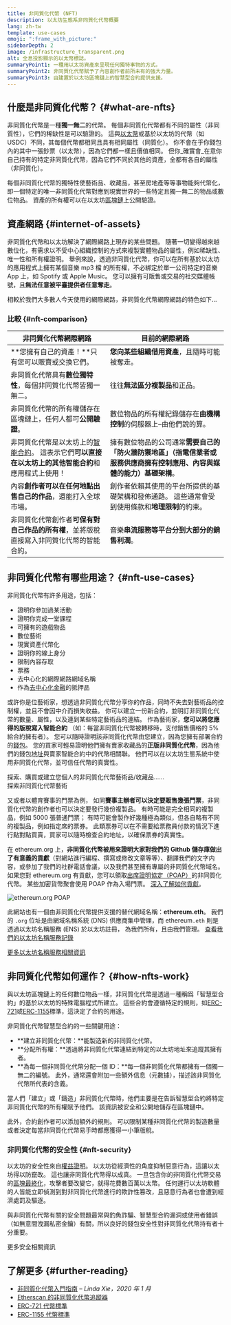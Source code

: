 ```yaml
---
title: 非同質化代幣 (NFT)
description: 以太坊生態系非同質化代幣概要
lang: zh-tw
template: use-cases
emoji: ":frame_with_picture:"
sidebarDepth: 2
image: /infrastructure_transparent.png
alt: 全息投影顯示的以太幣標誌。
summaryPoint1: 一種用以太坊資產來呈現任何獨特事物的方式。
summaryPoint2: 非同質化代幣賦予了內容創作者前所未有的強大力量。
summaryPoint3: 由建置於以太坊區塊鏈上的智慧型合約提供支援。
---
```


## 什麼是非同質化代幣？ {#what-are-nfts}

非同質化代幣是一種**獨一無二**的代幣。 每個非同質化代幣都有不同的屬性（非同質性），它們的稀缺性是可以驗證的。 這與[以太幣](/glossary/#ether)或基於以太坊的代幣（如 USDC）不同，其每個代幣都相同且具有相同屬性（同質化）。 你不會在乎你錢包內的其中一張鈔票（以太幣），因為它們都一樣且價值相同。 但你_確實會_在意你自己持有的特定非同質化代幣，因為它們不同於其他的資產，全都有各自的屬性（非同質化）。

每個非同質化代幣的獨特性使藝術品、收藏品，甚至房地產等等事物能夠代幣化，即一個特定的唯一非同質化代幣對應到現實世界的一些特定且獨一無二的物品或數位物品。 資產的所有權可以在以太坊[區塊鏈](/glossary/#blockchain)上公開驗證。

<YouTube id="Xdkkux6OxfM" />

## 資產網路 {#internet-of-assets}

非同質化代幣和以太坊解決了網際網路上現存的某些問題。 隨著一切變得越來越數位化，有需求以不受中心組織控制的方式來複製實體物品的屬性，例如稀缺性、唯一性和所有權證明。 舉例來說，透過非同質化代幣，你可以在所有基於以太坊的應用程式上擁有某個音樂 mp3 檔 的所有權，不必綁定於單一公司特定的音樂 App 上，如 Spotify 或 Apple Music。 您可以擁有可販售或交易的社交媒體帳號，且**無法任意被平臺提供者任意奪走**。

相較於我們大多數人今天使用的網際網路，非同質化代幣網際網路的特色如下...

### 比較 {#nft-comparison}

| 非同質化代幣網際網路                                                                        | 目前的網際網路                                                        |
| --------------------------------------------------------------------------------- | -------------------------------------------------------------- |
| **您擁有自己的資產！**只有您可以販賣或交換它們。                                                        | **您向某些組織借用資產**，且隨時可能被奪走。                                       |
| 非同質化代幣具有**數位獨特性**，每個非同質化代幣皆獨一無二。                                                  | 往往**無法區分複製品**和正品。                                              |
| 非同質化代幣的所有權儲存在區塊鏈上，任何人都可**公開驗證**。                                                  | 數位物品的所有權紀錄儲存在**由機構控制**的伺服器上–由他們說的算。                            |
| 非同質化代幣是以太坊上的[智能合約](/glossary/#smart-contract)。 這表示它們**可以直接在以太坊上的其他智能合約**和應用程式上使用！ | 擁有數位物品的公司通常**需要自己的「防火牆防禦地區」（指電信業者或服務供應商擁有控制應用、內容與媒體的能力）基礎架構**。 |
| 內容**創作者可以在任何地點出售自己的作品**，還能打入全球市場。                                                 | 創作者依賴其使用的平台所提供的基礎架構和發佈通路。 這些通常會受到使用條款和**地理限制**的約束。             |
| 非同質化代幣創作者**可保有對自己作品的所有權**，並將版稅直接寫入非同質化代幣的智能合約。                                    | 音樂**串流服務等平台分到大部分的銷售利潤**。                                       |

## 非同質化代幣有哪些用途？ {#nft-use-cases}

非同質化代幣有許多用途，包括：

- 證明你參加過某活動
- 證明你完成一堂課程
- 可擁有的遊戲物品
- 數位藝術
- 現實資產代幣化
- 證明你的線上身分
- 限制內容存取
- 票務
- 去中心化的網際網路網域名稱
- 作為[去中心化金融](/glossary/#defi)的抵押品

或許你是位藝術家，想透過非同質化代幣分享你的作品，同時不失去對藝術品的控制權，並且不會因中介而損失收益。 你可以建立一份新合約，並明訂非同質化代幣的數量、屬性，以及連到某些特定藝術品的連結。 作為藝術家，**您可以將您應得的版稅寫入智能合約** （如：每當非同質化代幣被轉移時，支付銷售價格的 5% 給合約擁有者）。 您可以隨時證明該非同質化代幣由您建立，因為您擁有部署合約的[錢包](/glossary/#wallet)。 您的買家可輕易證明他們擁有賣家收藏品的**正版非同質化代幣**，因為他們的錢包[地址](/glossary/#address)與賣家智能合約中的代幣相關聯。 他們可以在以太坊生態系統中使用非同質化代幣，並可信任代幣的真實性。

<InfoBanner shouldSpaceBetween emoji=":eyes:" mt="8">
  <div>探索、購買或建立您個人的非同質化代幣藝術品/收藏品……</div>
  <ButtonLink to="/dapps/?category=collectibles#explore">
    探索非同質化代幣藝術
  </ButtonLink>
</InfoBanner>

又或者以體育賽事的門票為例， 如同**賽事主辦者可以決定要販售幾張門票**，非同質化代幣的創作者也可以決定要發行幾份複製品。 有時可能是完全相同的複製品，例如 5000 張普通門票； 有時可能會製作好幾種極為類似，但各自略有不同的複製品，例如指定席的票券。 此類票券可以在不需要給票務員付款的情況下進行點對點買賣，買家可以隨時檢查合約地址，以確保票券的真實性。

在 ethereum.org 上，**非同質化代幣被用來證明大家對我們的 Github 儲存庫做出了有意義的貢獻**（對網站進行編程、撰寫或修改文章等等）、翻譯我們的文字内容，或參加了我們的社群電話會議，以及我們甚至擁有專屬的非同質化代幣域名。 如果您對 ethereum.org 有貢獻，您可以領取[出席證明協定（POAP）](/glossary/#poap)的非同質化代幣。 某些加密貨幣聚會使用 POAP 作為入場門票。 [深入了解如何貢獻](/contributing/#poap)。

![ethereum.org POAP](./poap.png)

此網站也有一個由非同質化代幣提供支援的替代網域名稱：**ethereum.eth**。 我們的 `.org` 位址是由網域名稱系統 (DNS) 供應商集中管理，而 ethereum`.eth` 則是透過以太坊名稱服務 (ENS) 於以太坊註冊， 為我們所有，且由我們管理。 [查看我們的以太坊名稱服務記錄](https://app.ens.domains/name/ethereum.eth)

[更多以太坊名稱服務相關資訊](https://app.ens.domains)

<Divider />

## 非同質化代幣如何運作？ {#how-nfts-work}

與以太坊區塊鏈上的任何數位物品一樣，非同質化代幣是透過一種稱爲「智慧型合約」的基於以太坊的特殊電腦程式所建立。 這些合約會遵循特定的規則，如[ERC-721](/glossary/#erc-721)或[ERC-1155](/glossary/#erc-1155)標準，這決定了合約的用途。

非同質化代幣智慧型合約的一些關鍵用途：

- **建立非同質化代幣：**能製造新的非同質化代幣。
- **分配所有權：**透過將非同質化代幣連結到特定的以太坊地址來追蹤其擁有者。
- **為每一個非同質化代幣分配一個 ID：**每一個非同質化代幣都擁有一個獨一無二的編號。 此外，通常還會附加一些額外信息（元數據），描述該非同質化代幣所代表的含義。

當人們「建立」或「鑄造」非同質化代幣時，他們主要是在告訴智慧型合約將特定非同質化代幣的所有權賦予他們。 該資訊被安全和公開地儲存在區塊鏈中。

此外，合約創作者可以添加額外的規則。 可以限制某種非同質化代幣的製造數量或者決定每當非同質化代幣易手時都應獲得一小筆版稅。

### 非同質化代幣的安全性 {#nft-security}

以太坊的安全性來自[權益證明](/glossary/#pos)。 以太坊從經濟性的角度抑制惡意行為，這讓以太坊得以防竄改。 這也讓非同質化代幣得以成真。 一旦包含你的非同質化代幣交易的[區塊](/glossary/#block)[最終化](/glossary/#finality)，攻擊者要改變它，就得花費數百萬以太幣。 任何運行以太坊軟體的人皆能立即偵測到對非同質化代幣進行的欺詐性篡改，且惡意行為者也會遭到經濟處罰及驅逐。

與非同質化代幣有關的安全問題最常與釣魚詐騙、智慧型合約漏洞或使用者錯誤（如無意間洩漏私密金鑰）有關，所以良好的錢包安全性對非同質化代幣持有者十分重要。

<ButtonLink to="/security/">
  更多安全相關資訊
</ButtonLink>

## 了解更多 {#further-reading}

- [非同質化代幣入門指南](https://linda.mirror.xyz/df649d61efb92c910464a4e74ae213c4cab150b9cbcc4b7fb6090fc77881a95d) – _Linda Xie，2020 年 1 月_
- [Etherscan 的非同質化代幣追蹤器](https://etherscan.io/nft-top-contracts)
- [ERC-721 代幣標準](/developers/docs/standards/tokens/erc-721/)
- [ERC-1155 代幣標準](/developers/docs/standards/tokens/erc-1155/)

<Divider />

<QuizWidget quizKey="nfts" />
